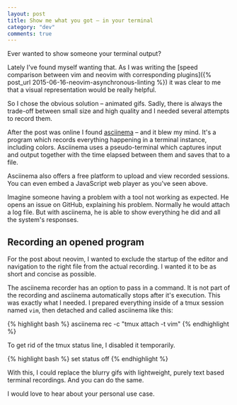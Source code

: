 ```yaml
---
layout: post
title: Show me what you got – in your terminal
category: "dev"
comments: true
---
```


<script type="text/javascript" src="https://asciinema.org/a/22634.js" id="asciicast-22634" async data-autoplay="true" data-speed="1.5"></script>

Ever wanted to show someone your terminal output?

Lately I've found myself wanting that. As I was writing the [speed comparison between vim and neovim with corresponding plugins]({% post_url 2015-06-16-neovim-asynchronous-linting %}) it was clear to me that a visual representation would be really helpful.

So I chose the obvious solution – animated gifs. Sadly, there is always the trade-off between small size and high quality and I needed several attempts to record them.

After the post was online I found [asciinema](https://asciinema.org/) – and it blew my mind. It's a program which records everything happening in a terminal instance, including colors. Asciinema uses a pseudo-terminal which captures input and output together with the time elapsed between them and saves that to a file.

Asciinema also offers a free platform to upload and view recorded sessions. You can even embed a JavaScript web player as you've seen above.

Imagine someone having a problem with a tool not working as expected. He opens an issue on GitHub, explaining his problem. Normally he would attach a log file. But with asciinema, he is able to show everything he did and all the system's responses.

## Recording an opened program

For the post about neovim, I wanted to exclude the startup of the editor and navigation to the right file from the actual recording. I wanted it to be as short and concise as possible.

The asciinema recorder has an option to pass in a command. It is not part of the recording and asciinema automatically stops after it's execution. This was exactly what I needed. I prepared everything inside of a tmux session named `vim`, then detached and called asciinema like this:

{% highlight bash %}
asciinema rec -c "tmux attach -t vim"
{% endhighlight %}

To get rid of the tmux status line, I disabled it temporarily.

{% highlight bash %}
set status off
{% endhighlight %}

With this, I could replace the blurry gifs with lightweight, purely text based terminal recordings. And you can do the same.

I would love to hear about your personal use case.
